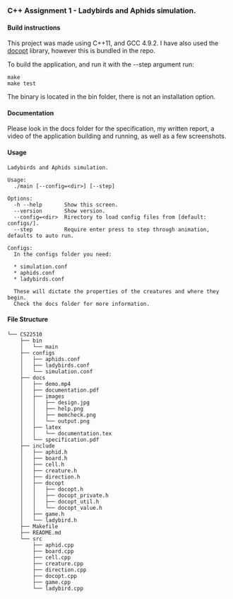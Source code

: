 ### C++ Assignment 1 - Ladybirds and Aphids simulation. 

#### Build instructions
This project was made using C++11, and GCC 4.9.2. I have also used the [docopt](https://github.com/docopt/docopt.cpp) library, however this is bundled in the repo. 

To build the application, and run it with the --step argument run:
    
    make
    make test

The binary is located in the bin folder, there is not an installation option. 

#### Documentation
Please look in the docs folder for the specification, my written report, a video of the application building and running, as well as a few screenshots. 

#### Usage

    Ladybirds and Aphids simulation.

    Usage:
      ./main [--config=<dir>] [--step]

    Options:
      -h --help       Show this screen.
      --version       Show version.
      --config=<dir>  Rirectory to load config files from [default: configs/].
      --step          Require enter press to step through animation, defaults to auto run.

    Configs:
      In the configs folder you need:
      
      * simulation.conf
      * aphids.conf
      * ladybirds.conf

      These will dictate the properties of the creatures and where they begin. 
      Check the docs folder for more information.

#### File Structure
    └── CS22510  
        ├── bin  
        │   └── main   
        ├── configs  
        │   ├── aphids.conf   
        │   ├── ladybirds.conf  
        │   └── simulation.conf  
        ├── docs  
        │   ├── demo.mp4  
        │   ├── documentation.pdf  
        │   ├── images  
        │   │   ├── design.jpg  
        │   │   ├── help.png  
        │   │   ├── memcheck.png  
        │   │   └── output.png  
        │   ├── latex  
        │   │   └── documentation.tex  
        │   └── specification.pdf  
        ├── include  
        │   ├── aphid.h  
        │   ├── board.h  
        │   ├── cell.h  
        │   ├── creature.h  
        │   ├── direction.h  
        │   ├── docopt  
        │   │   ├── docopt.h  
        │   │   ├── docopt_private.h  
        │   │   ├── docopt_util.h  
        │   │   └── docopt_value.h  
        │   ├── game.h  
        │   └── ladybird.h  
        ├── Makefile  
        ├── README.md  
        └── src  
            ├── aphid.cpp  
            ├── board.cpp  
            ├── cell.cpp  
            ├── creature.cpp  
            ├── direction.cpp  
            ├── docopt.cpp  
            ├── game.cpp  
            └── ladybird.cpp    

    
